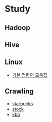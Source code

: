 # Study


## Hadoop

## Hive

## Linux
- [기본 명령어 모음집]()
## Crawling
- [starbucks](https://github.com/jiminchur/Study/blob/main/starbucks.ipynb)
- [stock](https://github.com/jiminchur/Study/blob/main/stock.md)
- [kbo](https://github.com/jiminchur/Study/blob/main/kbo.md)
